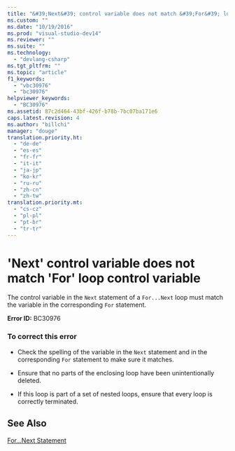 ```yaml
---
title: "&#39;Next&#39; control variable does not match &#39;For&#39; loop control variable"
ms.custom: ""
ms.date: "10/19/2016"
ms.prod: "visual-studio-dev14"
ms.reviewer: ""
ms.suite: ""
ms.technology: 
  - "devlang-csharp"
ms.tgt_pltfrm: ""
ms.topic: "article"
f1_keywords: 
  - "vbc30976"
  - "bc30976"
helpviewer_keywords: 
  - "BC30976"
ms.assetid: 87c2d464-43bf-426f-b78b-7bc07ba171e6
caps.latest.revision: 4
ms.author: "billchi"
manager: "douge"
translation.priority.ht: 
  - "de-de"
  - "es-es"
  - "fr-fr"
  - "it-it"
  - "ja-jp"
  - "ko-kr"
  - "ru-ru"
  - "zh-cn"
  - "zh-tw"
translation.priority.mt: 
  - "cs-cz"
  - "pl-pl"
  - "pt-br"
  - "tr-tr"
---
```

# &#39;Next&#39; control variable does not match &#39;For&#39; loop control variable
The control variable in the `Next` statement of a `For...Next` loop must match the variable in the corresponding `For` statement.  
  
 **Error ID:** BC30976  
  
### To correct this error  
  
-   Check the spelling of the variable in the `Next` statement and in the corresponding `For` statement to make sure it matches.  
  
-   Ensure that no parts of the enclosing loop have been unintentionally deleted.  
  
-   If this loop is part of a set of nested loops, ensure that every loop is correctly terminated.  
  
## See Also  
 [For...Next Statement](../Topic/For...Next%20Statement%20\(Visual%20Basic\).md)